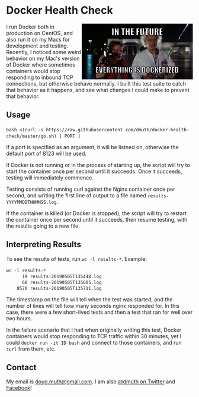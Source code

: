 
# Docker Health Check

<a href="./back-to-the-future-docker.jpg"><img src="./back-to-the-future-docker.jpg" width="300" align="right" /></a>

I run Docker both in production on CentOS, and also run it on my Macs for development
and testing. Recently, I noticed some weird behavior on my Mac's version of Docker
where sometimes containers would stop responding to inbound TCP connections, but otherwise
behave normally.  I built this test suite to catch that behavior as it happens, and see
what changes I could make to prevent that behavior.

## Usage

`bash <(curl -s https://raw.githubusercontent.com/dmuth/docker-health-check/master/go.sh) [ PORT ]`

If a port is specified as an argument, it will be listned on, otherwise the default port of 8123 will be used.

If Docker is not running or in the process of starting up, the script will 
try to start the container once per second until it succeeds.  Once it succeeds,
testing will immediately commence.

Testing consists of running curl against the Nginx container once per second, and writing
the first line of output to a file named `results-YYYYMMDDTHHMMSS.log`.

If the container is killed (or Docker is stopped), the script will try to restart the 
container once per second until it succeeds, then resume testing, with the results going
to a new file.


## Interpreting Results

To see the results of tests, run `wc -l results-*`.  Example:

```
wc -l results-*
      19 results-20190505T135448.log
      60 results-20190505T135605.log
    8570 results-20190505T135711.log
```

The timestamp on the file will tell when the test was started, and the number of
lines will tell how many seconds nginx responded for.  In this case, there were a 
few short-lived tests and then a test that ran for well over two hours.

In the failure scenario that I had when originally writing this test, Docker containers would stop
responding to TCP traffic within 30 minutes, yet I could `docker run -it ID bash` and 
connect to those containers, and run `curl` from them, etc.


## Contact

My email is doug.muth@gmail.com.  I am also <a href="http://twitter.com/dmuth">@dmuth on Twitter</a> 
and <a href="http://facebook.com/dmuth">Facebook</a>!




